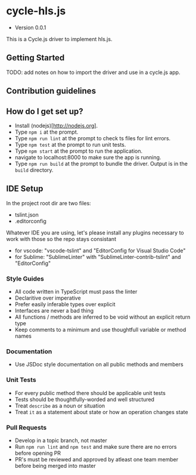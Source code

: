 # cycle-hls.js

* Version 0.0.1

This is a Cycle.js driver to implement hls.js. 

## Getting Started

TODO: add notes on how to import the driver and use in a cycle.js app. 

## Contribution guidelines

## How do I get set up?

* Install (nodejs)[http://nodejs.org].
* Type `npm i` at the prompt.
* Type `npm run lint` at the prompt to check ts files for lint errors.
* Type `npm test` at the prompt to run unit tests.
* Type `npm start` at the prompt to run the application.
* navigate to localhost:8000 to make sure the app is running.
* Type `npm run build` at the prompt to bundle the driver. Output is in the `build` directory.

## IDE Setup
In the project root dir are two files:

* tslint.json
* .editorconfig

Whatever IDE you are using, let's please install any plugins necessary to work with those so the repo stays consistant

* for vscode: "vscode-tslint" and "EditorConfig for Visual Studio Code"
* for Sublime: "SublimeLinter" with "SublimeLinter-contrib-tslint" and "EditorConfig"

### Style Guides

* All code written in TypeScript must pass the linter
* Declaritive over imperative
* Prefer easily inferable types over explicit
* Interfaces are never a bad thing
* All functions / methods are inferred to be void without an explicit return type
* Keep comments to a minimum and use thoughtfull variable or method names

### Documentation

* Use JSDoc style documentation on all public methods and members

### Unit Tests

* For every public method there should be applicable unit tests
* Tests should be thoughtfully-worded and well structured
* Treat `describe` as a noun or situation
* Treat `it` as a statement about state or how an operation changes state

### Pull Requests

* Develop in a topic branch, not master
* Run `npm run lint` and `npm test` and make sure there are no errors before opening PR
* PR's must be reviewed and approved by atleast one team member before being merged into master
